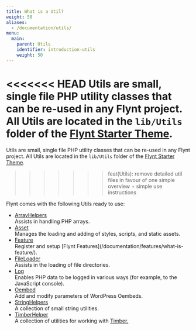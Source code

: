 ```yaml
---
title: What is a Util?
weight: 50
aliases:
  - /documentation/utils/
menu:
  main:
    parent: Utils
    identifier: introduction-utils
    weight: 50
---
```


<<<<<<< HEAD
Utils are small, single file PHP utility classes that can be re-used in any Flynt project. All Utils are located in the `lib/Utils` folder of the [Flynt Starter Theme](https://github.com/flyntwp/flynt-starter-theme/blob/master/lib/Utils).
=======
Utils are small, single file PHP utility classes that can be re-used in any Flynt project. All Utils are located in the `lib/Utils` folder of the [Flynt Starter Theme](https://github.com/flyntwp/flynt-starter-theme/tree/master/lib/Utils).
>>>>>>> feat(Utils): remove detailed util files in favour of one simple overview + simple use instructions

Flynt comes with the following Utils ready to use:

<div class="alert alert-list">
  <ul>
    <li>
      <a href="https://github.com/flyntwp/flynt-starter-theme/blob/master/lib/Utils/ArrayHelpers.php">ArrayHelpers</a>
      <br>
      Assists in handling PHP arrays.
    </li>
    <li>
      <a href="https://github.com/flyntwp/flynt-starter-theme/blob/master/lib/Utils/Asset.php">Asset</a>
      <br>
      Manages the loading and adding of styles, scripts, and static assets. 
    </li>
    <li>
      <a href="https://github.com/flyntwp/flynt-starter-theme/blob/master/lib/Utils/Feature.php">Feature</a>
      <br>
      Register and setup [Flynt Features](/documentation/features/what-is-feature/).
    </li>
    <li>
      <a href="https://github.com/flyntwp/flynt-starter-theme/blob/master/lib/Utils/FileLoader.php">FileLoader</a>
      <br>
      Assists in the loading of file directories.
    </li>
    <li>
      <a href="https://github.com/flyntwp/flynt-starter-theme/blob/master/lib/Utils/Log.php">Log</a>
      <br>
      Enables PHP data to be logged in various ways (for example, to the JavaScript console).
    </li>
    <li>
      <a href="https://github.com/flyntwp/flynt-starter-theme/blob/master/lib/Utils/Oembed.php">Oembed</a>
      <br>
      Add and modify parameters of WordPress Oembeds.
    </li>
    <li>
      <a href="https://github.com/flyntwp/flynt-starter-theme/blob/master/lib/Utils/StringHelpers.php">StringHelpers</a>
      <br>
      A collection of small string utilities.
    </li>
    <li>
      <a href="https://github.com/flyntwp/flynt-starter-theme/blob/master/lib/Utils/TimberHelper.php">TimberHelper</a>
      <br>
      A collection of utilities for working with <a href="https://github.com/timber/timber/">Timber.</a>
    </li>
  </ul>
</div>
